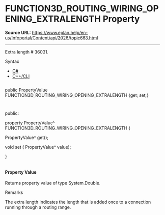 # FUNCTION3D_ROUTING_WIRING_OPENING_EXTRALENGTH Property

**Source URL:** https://www.eplan.help/en-us/Infoportal/Content/api/2026/topic663.html

---

Extra length # 36031.

Syntax

- [C#](#i-syntax-CS)
- [C++/CLI](#i-syntax-CPP2005)

```
```
public PropertyValue FUNCTION3D_ROUTING_WIRING_OPENING_EXTRALENGTH {get; set;}
```
```

```
```
public:

property PropertyValue^ FUNCTION3D_ROUTING_WIRING_OPENING_EXTRALENGTH {

   PropertyValue^ get();

   void set (    PropertyValue^ value);

}
```
```

#### Property Value

Returns property value of type System.Double.

Remarks

The extra length indicates the length that is added once to a connection running through a routing range.
